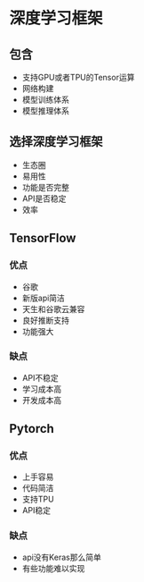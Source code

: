 # 深度学习框架
## 包含
- 支持GPU或者TPU的Tensor运算
- 网络构建
- 模型训练体系
- 模型推理体系

## 选择深度学习框架
- 生态圈
- 易用性
- 功能是否完整
- API是否稳定
- 效率

## TensorFlow
### 优点
- 谷歌
- 新版api简洁
- 天生和谷歌云兼容
- 良好推断支持
- 功能强大
### 缺点
- API不稳定
- 学习成本高
- 开发成本高

## Pytorch
### 优点
- 上手容易
- 代码简洁
- 支持TPU
- API稳定
### 缺点
- api没有Keras那么简单
- 有些功能难以实现